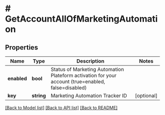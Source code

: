 # # GetAccountAllOfMarketingAutomation

## Properties

Name | Type | Description | Notes
------------ | ------------- | ------------- | -------------
**enabled** | **bool** | Status of Marketing Automation Plateform activation for your account (true&#x3D;enabled, false&#x3D;disabled) |
**key** | **string** | Marketing Automation Tracker ID | [optional]

[[Back to Model list]](../../README.md#models) [[Back to API list]](../../README.md#endpoints) [[Back to README]](../../README.md)
